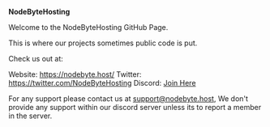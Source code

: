 __**NodeByteHosting**__

Welcome to the NodeByteHosting GitHub Page.

This is where our projects sometimes public code is put.

Check us out at:

Website: https://nodebyte.host/
Twitter: https://twitter.com/NodeByteHosting
Discord: [Join Here](https://discord.gg/2TgjJzrxm4)

For any support please contact us at support@nodebyte.host, We don't provide any support within our discord server unless its to report a member in the server. 
